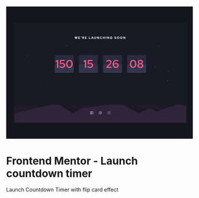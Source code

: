 ![image](./images/README-img.png)


# Frontend Mentor - Launch countdown timer


Launch Countdown Timer with flip card effect